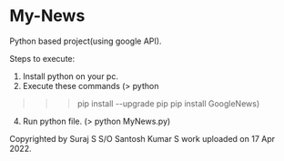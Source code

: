 # My-News
Python based project(using google API).

Steps to execute:
1. Install python on your pc.
2. Execute these commands
(> python
>>> pip install --upgrade pip
>>> pip install GoogleNews)
4. Run python file. (> python MyNews.py)

Copyrighted by Suraj S S/O Santosh Kumar S work uploaded on 17 Apr 2022.
